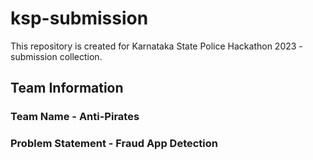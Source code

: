 # ksp-submission
This repository is created for Karnataka State Police Hackathon 2023 - submission collection. 
## Team Information
### Team Name - Anti-Pirates
### Problem Statement - Fraud App Detection